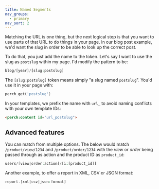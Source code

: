 ```yaml
---
title: Named Segments
nav_groups:
  - primary
nav_sort: 2
---
```


Matching the URL is one thing, but the next logical step is that you want to use parts of that URL to do things in your page. In our blog post example, we'd want the slug in order to be able to look up the correct post.

To do that, you just add the name to the token. Let's say I want to use the slug as `postslug` within my page. I'd modify the pattern to be:

```php
blog/[year]/[slug:postslug]
```

The `[slug:postslug]` token means simply "a slug named `postslug`". You'd use it in your page with:

```php
perch_get('postslug')
```

In your templates, we prefix the name with `url_` to avoid naming conflicts with your own template IDs:

```html
<perch:content id="url_postslug">
```

## Advanced features

You can match from multiple options. The below would match `/product/view/1234` and `/product/order/1234` with the _view_ or _order_ being passed through as action and the product ID as `product_id`:

```php
users/[view|order:action]/[i:[product_id]]
```

Another example, to offer a report in XML, CSV or JSON format:

```php
report.[xml|csv|json:format]
```
